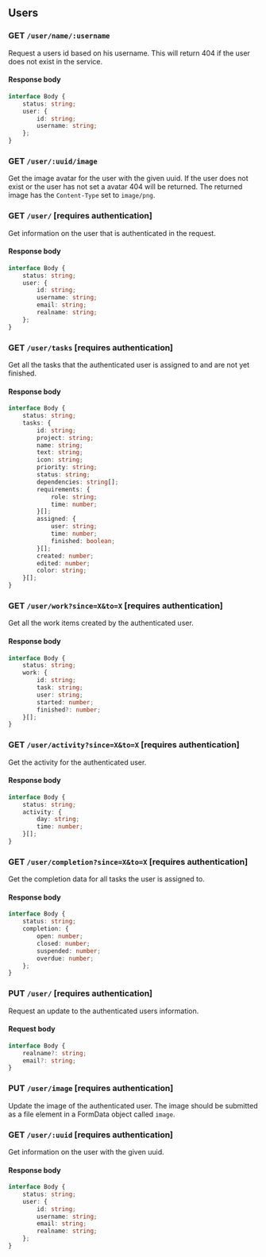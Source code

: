 ## Users

### GET `/user/name/:username`

Request a users id based on his username. This will return 404 if the user does not exist in the
service.

#### Response body

```typescript
interface Body {
    status: string;
    user: {
        id: string;
        username: string;
    };
}
```

### GET `/user/:uuid/image`

Get the image avatar for the user with the given uuid. If the user does not exist or the user has
not set a avatar 404 will be returned. The returned image has the `Content-Type` set to `image/png`.

### GET `/user/` [requires authentication]

Get information on the user that is authenticated in the request.

#### Response body

```typescript
interface Body {
    status: string;
    user: {
        id: string;
        username: string;
        email: string;
        realname: string;
    };
}
```

### GET `/user/tasks` [requires authentication]

Get all the tasks that the authenticated user is assigned to and are not yet finished.

#### Response body

```typescript
interface Body {
    status: string;
    tasks: {
        id: string;
        project: string;
        name: string;
        text: string;
        icon: string;
        priority: string;
        status: string;
        dependencies: string[];
        requirements: {
            role: string;
            time: number;
        }[];
        assigned: {
            user: string;
            time: number;
            finished: boolean;
        }[];
        created: number;
        edited: number;
        color: string;
    }[];
}
```

### GET `/user/work?since=X&to=X` [requires authentication]

Get all the work items created by the authenticated user.

#### Response body

```typescript
interface Body {
    status: string;
    work: {
        id: string;
        task: string;
        user: string;
        started: number;
        finished?: number;
    }[];
}
```

### GET `/user/activity?since=X&to=X` [requires authentication]

Get the activity for the authenticated user.

#### Response body

```typescript
interface Body {
    status: string;
    activity: {
        day: string;
        time: number;
    }[];
}
```

### GET `/user/completion?since=X&to=X` [requires authentication]

Get the completion data for all tasks the user is assigned to.

#### Response body

```typescript
interface Body {
    status: string;
    completion: {
        open: number;
        closed: number;
        suspended: number;
        overdue: number;
    };
}
```

### PUT `/user/` [requires authentication]

Request an update to the authenticated users information.

#### Request body

```typescript
interface Body {
    realname?: string;
    email?: string;
}
```

### PUT `/user/image` [requires authentication]

Update the image of the authenticated user. The image should be submitted as a file element in a
FormData object called `image`.

### GET `/user/:uuid` [requires authentication]

Get information on the user with the given uuid.

#### Response body

```typescript
interface Body {
    status: string;
    user: {
        id: string;
        username: string;
        email: string;
        realname: string;
    };
}
```

